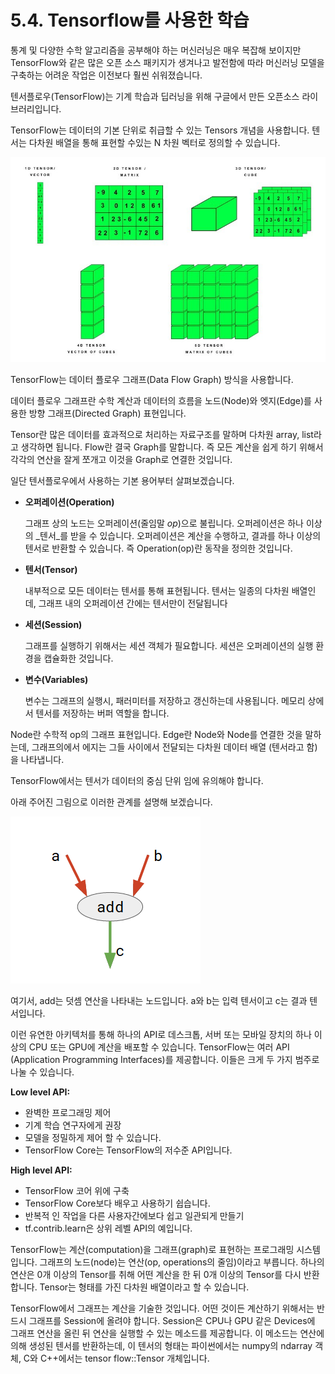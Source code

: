 # 5.4.	Tensorflow를 사용한 학습

통계 및 다양한 수학 알고리즘을 공부해야 하는 머신러닝은 매우 복잡해 보이지만 TensorFlow와 같은 많은 오픈 소스 패키지가 생겨나고 발전함에 따라 머신러닝 모델을 구축하는 어려운 작업은 이전보다 훨씬 쉬워졌습니다.

텐서플로우\(TensorFlow\)는 기계 학습과 딥러닝을 위해 구글에서 만든 오픈소스 라이브러리입니다.

TensorFlow는 데이터의 기본 단위로 취급할 수 있는 Tensors 개념을 사용합니다. 텐서는 다차원 배열을 통해 표현할 수있는 N 차원 벡터로 정의할 수 있습니다.

![](../.gitbook/assets/54001.jpg)

TensorFlow는 데이터 플로우 그래프\(Data Flow Graph\) 방식을 사용합니다.

데이터 플로우 그래프란 수학 계산과 데이터의 흐름을 노드\(Node\)와 엣지\(Edge\)를 사용한 방향 그래프\(Directed Graph\) 표현입니다.

Tensor란 많은 데이터를 효과적으로 처리하는 자료구조를 말하며 다차원 array, list라고 생각하면 됩니다. Flow란 결국 Graph를 말합니다. 즉 모든 계산을 쉽게 하기 위해서 각각의 연산을 잘게 쪼개고 이것을 Graph로 연결한 것입니다.

일단 텐서플로우에서 사용하는 기본 용어부터 살펴보겠습니다.

* **오퍼레이션\(Operation\)**

  그래프 상의 노드는 오퍼레이션\(줄임말 _op_\)으로 불립니다. 오퍼레이션은 하나 이상의 _텐서_를 받을 수 있습니다. 오퍼레이션은 계산을 수행하고, 결과를 하나 이상의 텐서로 반환할 수 있습니다. 즉 Operation\(op\)란 동작을 정의한 것입니다.

* **텐서\(Tensor\)**

  내부적으로 모든 데이터는 텐서를 통해 표현됩니다. 텐서는 일종의 다차원 배열인데, 그래프 내의 오퍼레이션 간에는 텐서만이 전달됩니다

* **세션\(Session\)**

  그래프를 실행하기 위해서는 세션 객체가 필요합니다. 세션은 오퍼레이션의 실행 환경을 캡슐화한 것입니다.

* **변수\(Variables\)**

  변수는 그래프의 실행시, 패러미터를 저장하고 갱신하는데 사용됩니다. 메모리 상에서 텐서를 저장하는 버퍼 역할을 합니다.

Node란 수학적 op의 그래프 표현입니다. Edge란 Node와 Node를 연결한 것을 말하는데, 그래프의에서 에지는 그들 사이에서 전달되는 다차원 데이터 배열 \(텐서라고 함\)을 나타냅니다.

TensorFlow에서는 텐서가 데이터의 중심 단위 임에 유의해야 합니다.

아래 주어진 그림으로 이러한 관계를 설명해 보겠습니다.

![](../.gitbook/assets/54002.png)

여기서, add는 덧셈 연산을 나타내는 노드입니다.  a와 b는 입력 텐서이고 c는 결과 텐서입니다.

이런 유연한 아키텍처를 통해 하나의 API로 데스크톱, 서버 또는 모바일 장치의 하나 이상의 CPU 또는 GPU에 계산을 배포할 수 있습니다. TensorFlow는 여러 API \(Application Programming Interfaces\)를 제공합니다. 이들은 크게 두 가지 범주로 나눌 수 있습니다.

**Low level API:**

* 완벽한 프로그래밍 제어
* 기계 학습 연구자에게 권장
* 모델을 정밀하게 제어 할 수 있습니다.
* TensorFlow Core는 TensorFlow의 저수준 API입니다.

**High level API:**

* TensorFlow 코어 위에 구축
* TensorFlow Core보다 배우고 사용하기 쉽습니다.
* 반복적 인 작업을 다른 사용자간에보다 쉽고 일관되게 만들기
* tf.contrib.learn은 상위 레벨 API의 예입니다.

TensorFlow는 계산\(computation\)을 그래프\(graph\)로 표현하는 프로그래밍 시스템입니다. 그래프의 노드\(node\)는 연산\(op, operations의 줄임\)이라고 부릅니다. 하나의 연산은 0개 이상의 Tensor를 취해 어떤 계산을 한 뒤 0개 이상의 Tensor를 다시 반환합니다. Tensor는 형태를 가진 다차원 배열이라고 할 수 있습니다.

TensorFlow에서 그래프는 계산을 기술한 것입니다. 어떤 것이든 계산하기 위해서는 반드시 그래프를 Session에 올려야 합니다. Session은 CPU나 GPU 같은 Devices에 그래프 연산을 올린 뒤 연산을 실행할 수 있는 메소드를 제공합니다. 이 메소드는 연산에 의해 생성된 텐서를 반환하는데, 이 텐서의 형태는 파이썬에서는 numpy의 ndarray 객체, C와 C++에서는 tensor flow::Tensor 개체입니다.

